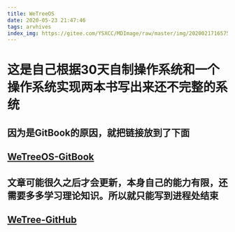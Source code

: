 ```yaml
---
title: WeTreeOS
date: 2020-05-23 21:47:46
tags: arvhives
index_img: https://gitee.com/YSXCC/MDImage/raw/master/img/20200217165753.png
---
```


# 这是自己根据30天自制操作系统和一个操作系统实现两本书写出来还不完整的系统

## 因为是GitBook的原因，就把链接放到了下面

## [WeTreeOS-GitBook](https://ysxcc.github.io/GitBook/WeTreeOS/)

## 文章可能很久之后才会更新，本身自己的能力有限，还需要多多学习理论知识。所以就只能写到进程处结束

## [WeTree-GitHub](https://github.com/YSXCC/WeTreeOS)